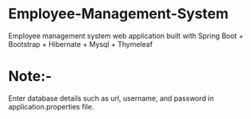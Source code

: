 # Employee-Management-System
Employee management system web application built with Spring Boot + Bootstrap + Hibernate + Mysql + Thymeleaf

# Note:-
Enter database details such as url, username, and password in application.properties file.
